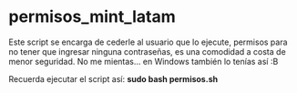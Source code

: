 # permisos_mint_latam
Este script se encarga de cederle al usuario que lo ejecute, permisos para no tener que ingresar ninguna contraseñas, es una comodidad a costa de menor seguridad. No me mientas... en Windows también lo tenías así :B

Recuerda ejecutar el script así: **sudo bash permisos.sh**
